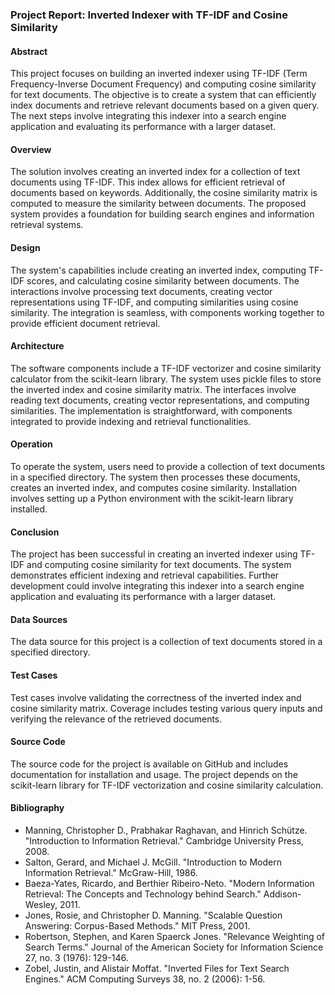 ### Project Report: Inverted Indexer with TF-IDF and Cosine Similarity

#### Abstract
This project focuses on building an inverted indexer using TF-IDF (Term Frequency-Inverse Document Frequency) and computing cosine similarity for text documents. The objective is to create a system that can efficiently index documents and retrieve relevant documents based on a given query. The next steps involve integrating this indexer into a search engine application and evaluating its performance with a larger dataset.

#### Overview
The solution involves creating an inverted index for a collection of text documents using TF-IDF. This index allows for efficient retrieval of documents based on keywords. Additionally, the cosine similarity matrix is computed to measure the similarity between documents. The proposed system provides a foundation for building search engines and information retrieval systems.

#### Design
The system's capabilities include creating an inverted index, computing TF-IDF scores, and calculating cosine similarity between documents. The interactions involve processing text documents, creating vector representations using TF-IDF, and computing similarities using cosine similarity. The integration is seamless, with components working together to provide efficient document retrieval.

#### Architecture
The software components include a TF-IDF vectorizer and cosine similarity calculator from the scikit-learn library. The system uses pickle files to store the inverted index and cosine similarity matrix. The interfaces involve reading text documents, creating vector representations, and computing similarities. The implementation is straightforward, with components integrated to provide indexing and retrieval functionalities.

#### Operation
To operate the system, users need to provide a collection of text documents in a specified directory. The system then processes these documents, creates an inverted index, and computes cosine similarity. Installation involves setting up a Python environment with the scikit-learn library installed.

#### Conclusion
The project has been successful in creating an inverted indexer using TF-IDF and computing cosine similarity for text documents. The system demonstrates efficient indexing and retrieval capabilities. Further development could involve integrating this indexer into a search engine application and evaluating its performance with a larger dataset.

#### Data Sources
The data source for this project is a collection of text documents stored in a specified directory.

#### Test Cases
Test cases involve validating the correctness of the inverted index and cosine similarity matrix. Coverage includes testing various query inputs and verifying the relevance of the retrieved documents.

#### Source Code
The source code for the project is available on GitHub and includes documentation for installation and usage. The project depends on the scikit-learn library for TF-IDF vectorization and cosine similarity calculation.

#### Bibliography
- Manning, Christopher D., Prabhakar Raghavan, and Hinrich Schütze. "Introduction to Information Retrieval." Cambridge University Press, 2008.
- Salton, Gerard, and Michael J. McGill. "Introduction to Modern Information Retrieval." McGraw-Hill, 1986.
- Baeza-Yates, Ricardo, and Berthier Ribeiro-Neto. "Modern Information Retrieval: The Concepts and Technology behind Search." Addison-Wesley, 2011.
- Jones, Rosie, and Christopher D. Manning. "Scalable Question Answering: Corpus-Based Methods." MIT Press, 2001.
- Robertson, Stephen, and Karen Spaerck Jones. "Relevance Weighting of Search Terms." Journal of the American Society for Information Science 27, no. 3 (1976): 129-146.
- Zobel, Justin, and Alistair Moffat. "Inverted Files for Text Search Engines." ACM Computing Surveys 38, no. 2 (2006): 1-56.